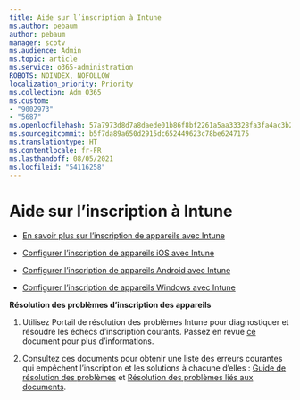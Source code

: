 ```yaml
---
title: Aide sur l’inscription à Intune
ms.author: pebaum
author: pebaum
manager: scotv
ms.audience: Admin
ms.topic: article
ms.service: o365-administration
ROBOTS: NOINDEX, NOFOLLOW
localization_priority: Priority
ms.collection: Adm_O365
ms.custom:
- "9002973"
- "5687"
ms.openlocfilehash: 57a7973d8d7a8daede01b86f8bf2261a5aa33328fa3fa4ac3b2e0a8967ee964b
ms.sourcegitcommit: b5f7da89a650d2915dc652449623c78be6247175
ms.translationtype: HT
ms.contentlocale: fr-FR
ms.lasthandoff: 08/05/2021
ms.locfileid: "54116258"
---
```

# <a name="help-with-intune-enrollment"></a>Aide sur l’inscription à Intune


- [En savoir plus sur l’inscription de appareils avec Intune](https://docs.microsoft.com/intune/device-enrollment)

- [Configurer l’inscription de appareils iOS avec Intune](https://docs.microsoft.com/intune/ios-enroll)

- [Configurer l’inscription de appareils Android avec Intune](https://docs.microsoft.com/intune/android-enroll)

- [Configurer l’inscription de appareils Windows avec Intune](https://docs.microsoft.com/intune/windows-enroll)

**Résolution des problèmes d’inscription des appareils**

1. Utilisez Portail de résolution des problèmes Intune pour diagnostiquer et résoudre les échecs d’inscription courants. Passez en revue [ce](https://docs.microsoft.com/intune/help-desk-operators) document pour plus d’informations.

2. Consultez ces documents pour obtenir une liste des erreurs courantes qui empêchent l’inscription et les solutions à chacune d’elles : [Guide de résolution des problèmes](https://support.microsoft.com/help/4469913/troubleshooting-windows-device-enrollment-problems-in-microsoft-intune) et [Résolution des problèmes liés aux documents](https://docs.microsoft.com/intune/troubleshoot-device-enrollment-in-intune).